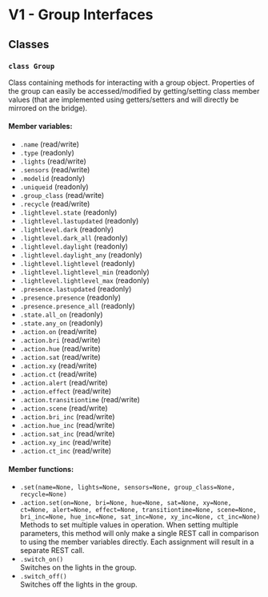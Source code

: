 # V1 - Group Interfaces
## Classes
### `class Group`  
  Class containing methods for interacting with a group object. Properties of the group can easily be accessed/modified by getting/setting class member values (that are implemented using getters/setters and will directly be mirrored on the bridge).
#### Member variables:
- `.name` (read/write)
- `.type` (readonly)
- `.lights` (read/write)
- `.sensors` (read/write)
- `.modelid` (readonly)
- `.uniqueid` (readonly)
- `.group_class` (read/write)
- `.recycle` (read/write)
- `.lightlevel.state` (readonly)
- `.lightlevel.lastupdated` (readonly)
- `.lightlevel.dark` (readonly)
- `.lightlevel.dark_all` (readonly)
- `.lightlevel.daylight` (readonly)
- `.lightlevel.daylight_any` (readonly)
- `.lightlevel.lightlevel` (readonly)
- `.lightlevel.lightlevel_min` (readonly)
- `.lightlevel.lightlevel_max` (readonly)
- `.presence.lastupdated` (readonly)
- `.presence.presence` (readonly)
- `.presence.presence_all` (readonly)
- `.state.all_on` (readonly)
- `.state.any_on` (readonly)
- `.action.on` (read/write)
- `.action.bri` (read/write)
- `.action.hue` (read/write)
- `.action.sat` (read/write)
- `.action.xy` (read/write)
- `.action.ct` (read/write)
- `.action.alert` (read/write)
- `.action.effect` (read/write)
- `.action.transitiontime` (read/write)
- `.action.scene` (read/write)
- `.action.bri_inc` (read/write)
- `.action.hue_inc` (read/write)
- `.action.sat_inc` (read/write)
- `.action.xy_inc` (read/write)
- `.action.ct_inc` (read/write)  
#### Member functions:
- `.set(name=None, lights=None, sensors=None, group_class=None, recycle=None)`
- `.action.set(on=None, bri=None, hue=None, sat=None, xy=None, ct=None, alert=None, effect=None, transitiontime=None, scene=None, bri_inc=None, hue_inc=None, sat_inc=None, xy_inc=None, ct_inc=None)`  
  Methods to set multiple values in operation. When setting multiple parameters, this method will only make a single REST call in comparison to using the member variables directly. Each assignment will result in a separate REST call.
- `.switch_on()`    
  Switches on the lights in the group.  
- `.switch_off()`    
  Switches off the lights in the group.  
